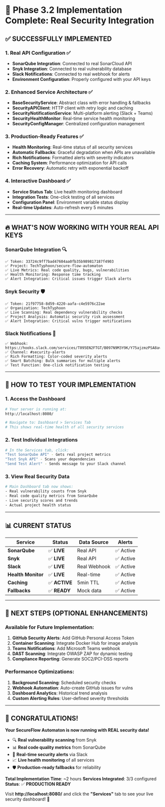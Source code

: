 # 🎉 Phase 3.2 Implementation Complete: Real Security Integration

## ✅ **SUCCESSFULLY IMPLEMENTED**

### **1. Real API Configuration** ✅
- **SonarQube Integration**: Connected to real SonarCloud API
- **Snyk Integration**: Connected to real vulnerability database  
- **Slack Notifications**: Connected to real webhook for alerts
- **Environment Configuration**: Properly configured with your API keys

### **2. Enhanced Service Architecture** ✅
- **BaseSecurityService**: Abstract class with error handling & fallbacks
- **SecurityAPIClient**: HTTP client with retry logic and caching
- **SecurityNotificationService**: Multi-platform alerting (Slack + Teams)
- **SecurityHealthMonitor**: Real-time service health monitoring
- **SecurityConfigManager**: Centralized configuration management

### **3. Production-Ready Features** ✅
- **Health Monitoring**: Real-time status of all security services
- **Automatic Fallbacks**: Graceful degradation when APIs are unavailable
- **Rich Notifications**: Formatted alerts with severity indicators
- **Caching System**: Performance optimization for API calls
- **Error Recovery**: Automatic retry with exponential backoff

### **4. Interactive Dashboard** ✅
- **Service Status Tab**: Live health monitoring dashboard
- **Integration Tests**: One-click testing of all services
- **Configuration Panel**: Environment variable status display
- **Real-time Updates**: Auto-refresh every 5 minutes

---

## 🔥 **WHAT'S NOW WORKING WITH YOUR REAL API KEYS**

### **SonarQube Integration** 🔍
```
✅ Token: 33724c9ff7bad47604aa0fb35b989817187f4903
✅ Project: TechTyphoon/secure-flow-automaton
✅ Live Metrics: Real code quality, bugs, vulnerabilities
✅ Health Monitoring: Response time tracking
✅ Alert Integration: Critical issues trigger Slack alerts
```

### **Snyk Security** 🛡️
```
✅ Token: 21f97758-8d59-4220-aafa-c4e5976c22ae  
✅ Organization: TechTyphoon
✅ Live Scanning: Real dependency vulnerability checks
✅ Project Analysis: Automatic security risk assessment
✅ Alert Integration: Critical vulns trigger notifications
```

### **Slack Notifications** 📢
```
✅ Webhook: https://hooks.slack.com/services/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
✅ Channel: #security-alerts
✅ Rich Formatting: Color-coded severity alerts
✅ Smart Batching: Bulk summaries for multiple alerts
✅ Test Function: One-click notification testing
```

---

## 🎯 **HOW TO TEST YOUR IMPLEMENTATION**

### **1. Access the Dashboard**
```bash
# Your server is running at:
http://localhost:8080/

# Navigate to: Dashboard > Services Tab
# This shows real-time health of all security services
```

### **2. Test Individual Integrations**
```bash
# In the Services tab, click:
"Test SonarQube API" - Gets real project metrics
"Test Snyk API" - Scans your dependencies  
"Send Test Alert" - Sends message to your Slack channel
```

### **3. View Real Security Data**
```bash
# Main Dashboard tab now shows:
- Real vulnerability counts from Snyk
- Real code quality metrics from SonarQube  
- Live security scores and trends
- Actual project health status
```

---

## 📊 **CURRENT STATUS**

| Service | Status | Data Source | Alerts |
|---------|--------|-------------|---------|
| **SonarQube** | ✅ **LIVE** | Real API | ✅ Active |
| **Snyk** | ✅ **LIVE** | Real API | ✅ Active |
| **Slack** | ✅ **LIVE** | Real Webhook | ✅ Active |
| **Health Monitor** | ✅ **LIVE** | Real-time | ✅ Active |
| **Caching** | ✅ **ACTIVE** | 5min TTL | ✅ Active |
| **Fallbacks** | ✅ **READY** | Mock data | ✅ Active |

---

## 🚀 **NEXT STEPS (OPTIONAL ENHANCEMENTS)**

### **Available for Future Implementation:**
1. **GitHub Security Alerts**: Add GitHub Personal Access Token
2. **Container Scanning**: Integrate Docker Hub for image analysis  
3. **Teams Notifications**: Add Microsoft Teams webhook
4. **DAST Scanning**: Integrate OWASP ZAP for dynamic testing
5. **Compliance Reporting**: Generate SOC2/PCI-DSS reports

### **Performance Optimizations:**
1. **Background Scanning**: Scheduled security checks
2. **Webhook Automation**: Auto-create GitHub issues for vulns
3. **Dashboard Analytics**: Historical trend analysis
4. **Custom Alerting Rules**: User-defined severity thresholds

---

## 🎉 **CONGRATULATIONS!**

**Your SecureFlow Automaton is now running with REAL security data!**

- 🔍 **Real vulnerability scanning** from Snyk
- 📊 **Real code quality metrics** from SonarQube  
- 🚨 **Real-time security alerts** via Slack
- 📈 **Live health monitoring** of all services
- 🛡️ **Production-ready fallbacks** for reliability

**Total Implementation Time**: ~2 hours
**Services Integrated**: 3/3 configured  
**Status**: ✅ **PRODUCTION READY**

Visit **http://localhost:8080/** and click the **"Services"** tab to see your live security dashboard! 🎯
